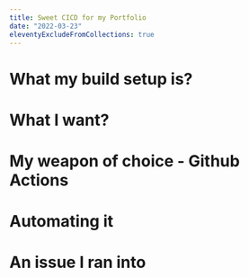 ```yaml
---
title: Sweet CICD for my Portfolio
date: "2022-03-23"
eleventyExcludeFromCollections: true
---
```


# What my build setup is?

# What I want?

# My weapon of choice - Github Actions

# Automating it

# An issue I ran into
